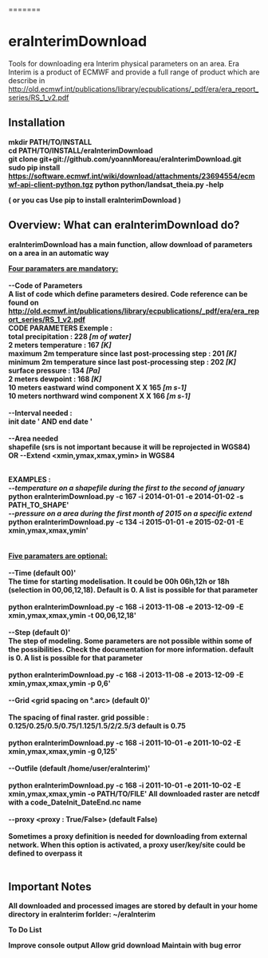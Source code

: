 =======
# eraInterimDownload
Tools for downloading era Interim physical parameters on an area.
Era Interim is a product of ECMWF and provide a full range of product which are describe in 
http://old.ecmwf.int/publications/library/ecpublications/_pdf/era/era_report_series/RS_1_v2.pdf
 
<h2>Installation<b></h2>

mkdir PATH/TO/INSTALL <br>
cd  PATH/TO/INSTALL/eraInterimDownload <br>
git clone git+git://github.com/yoannMoreau/eraInterimDownload.git <br>
sudo pip install https://software.ecmwf.int/wiki/download/attachments/23694554/ecmwf-api-client-python.tgz 
python python/landsat_theia.py -help <br>

( or you cas Use pip to install eraInterimDownload )

<h2>Overview: What can eraInterimDownload do?</h2>

eraInterimDownload has a main function, allow download of parameters on a area in an automatic way

<u>Four paramaters are mandatory: <br><br></u>
<b> --Code of Parameters <EraInterimCode></b><br>
A list of code which define parameters desired. Code reference can be found on http://old.ecmwf.int/publications/library/ecpublications/_pdf/era/era_report_series/RS_1_v2.pdf<br>
</u>CODE PARAMETERS Exemple :</u><br>
total precipitation  :  228 <i>[m of water]</i><br>
2 meters temperature  :  167 <i>[K]</i><br>
maximum 2m temperature since last post-processing step : 201 <i>[K]</i><br>
minimum 2m temperature since last post-processing step : 202 <i>[K]</i><br>
surface pressure : 134 <i>[Pa]</i><br>
2 meters dewpoint : 168 <i>[K]</i><br>
10 meters eastward wind component X X 165 <i>[m s-1]</i><br>
10 meters northward wind component X X 166 <i>[m s-1]</i>
<br><br>
<b>--Interval needed : </b><br>
init date <dateStart YYYY-MM-DD>' AND end date <dateEnd YY-MM-DD>'
<br><br> 
<b>--Area needed </b><br>
shapefile <pathToShapefile> (srs is not important because it will be reprojected in WGS84)
OR 
--Extend <xmin,ymax,xmax,ymin> in WGS84
<br><br>

<b>EXAMPLES :</b><br>
<i>--temperature on a shapefile during the first to the second of january <br></i>
python eraInterimDownload.py -c 167 -i 2014-01-01 -e 2014-01-02 -s PATH_TO_SHAPE'<br>
<i>--pressure on a area  during the first month of 2015 on a specific extend<br></i>
python eraInterimDownload.py -c 134 -i 2015-01-01 -e 2015-02-01 -E xmin,ymax,xmax,ymin'<br>
<br><br>
<u>Five paramaters are optional: </u><br><br>
<b>--Time <EraInterim Time> (default 00)'</b><br>
The time for starting modelisation. It could be 00h 06h,12h or 18h (selection in 00,06,12,18). 
Default is 0. 
A list is possible for that parameter
<br><br>
python eraInterimDownload.py -c 168 -i 2013-11-08 -e 2013-12-09 -E xmin,ymax,xmax,ymin -t 00,06,12,18'
<br><br>
<b>--Step <EraInterim Time> (default 0)' </b><br>
The step of modeling. Some parameters are not possible within some of the possibilities. 
Check the documentation for more information.
default is 0. 
A list is possible for that parameter
<br><br>
python eraInterimDownload.py -c 168 -i 2013-11-08 -e 2013-12-09 -E xmin,ymax,xmax,ymin -p 0,6'
<br><br>
<b>--Grid <grid spacing on °.arc> (default 0)'</b> 
<br><br>
The spacing of final raster. grid possible : 0.125/0.25/0.5/0.75/1.125/1.5/2/2.5/3
default is 0.75
<br><br>
python eraInterimDownload.py -c 168 -i 2011-10-01 -e 2011-10-02 -E xmin,ymax,xmax,ymin -g 0,125'
<br><br>
<b>--Outfile <Path to downloaded Raster> (default /home/user/eraInterim)'</b>
<br><br>
python eraInterimDownload.py -c 168 -i 2011-10-01 -e 2011-10-02 -E xmin,ymax,xmax,ymin -o PATH/TO/FILE'
All downloaded raster are netcdf with a code_DateInit_DateEnd.nc name 
<br><br>
<b>--proxy <proxy : True/False></b> (default False)
<br><br>
Sometimes a proxy definition is needed for downloading from external network.
When this option is activated, a proxy user/key/site could be defined to overpass it
<br><br>
<h2>Important Notes </h2>

All downloaded and processed images are stored by default in your home directory in eraInterim forlder: ~/eraInterim

To Do List

Improve console output
Allow grid download
Maintain with bug error 

